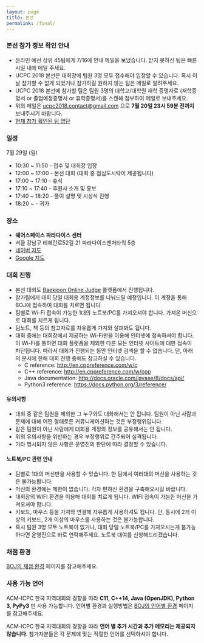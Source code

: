 ```yaml
---
layout: page
title: 본선
permalink: /final/
---
```


### 본선 참가 정보 확인 안내

 * 온라인 예선 상위 45팀에게 7/16에 안내 메일을 보냈습니다. 받지 못하신 팀은 빠른 시일 내에 메일 주세요.
 * UCPC 2018 본선은 대회장에 팀원 3명 모두 접수해야 입장할 수 있습니다. 혹시 이 날 참가할 수 없게 되었거나 참가하길 원하지 않는 팀은 메일로 알려주세요.
 * UCPC 2018 본선에 참가할 팀은 팀원 3명의 대학교/대학원 재학 증명자료 (재학증명서 or 졸업예정증명서 or 휴학증명서)를 스캔해 첨부하여 메일로 보내주세요.
 * 위의 메일은 ucpc2018.contact@gmail.com 으로 **7월 20일 23시 59분 전까지** 보내주시기 바랍니다.
 * [현재 참가 확인된 팀 명단](https://docs.google.com/spreadsheets/d/1L94kWreert-mZpomtRl9lw2YDdO4wJQfHbKZk3yvzwc/edit?usp=sharing)

### 일정
7월 29일 (일)
 * 10:30 ~ 11:50 - 접수 및 대회장 입장
 * 12:00 ~ 17:00 - 본선 대회 (대회 중 점심도시락이 제공됩니다)
 * 17:00 ~ 17:10 - 휴식
 * 17:10 ~ 17:40 - 후원사 소개 및 홍보
 * 17:40 ~ 18:20 - 풀이 설명 및 시상식 진행
 * 18:20 ~ - 귀가

### 장소
 * **쉐어스페이스 파라다이스 센터**
 * 서울 강남구 테헤란로52길 21 파라다이스벤처타워 5층
 * [네이버 지도](http://naver.me/xm5tXym8)
 * [Google 지도](https://goo.gl/maps/JcPSVV2F1JK2)

### 대회 진행

 * 본선 대회도 [Baekjoon Online Judge](https://www.acmicpc.net/) 플랫폼에서 진행됩니다.
 * 참가팀에게 대회 당일 대회용 계정정보를 나눠드릴 예정입니다. 이 계정을 통해 BOJ에 접속하여 대회를 치르면 됩니다.
 * 팀별로 Wi-Fi 접속이 가능한 1대의 노트북/PC를 가져오셔야 합니다. 가져온 머신으로 대회를 치르게 됩니다.
 * 팀노트, 책 등의 참고자료를 자유롭게 가져와 살펴봐도 됩니다.
 * 대회 중에는 대회장에서 제공하는 Wi-Fi만을 이용해 인터넷에 접속하셔야 합니다. 이 Wi-Fi를 통하면 대회 플랫폼을 제외한 다른 모든 인터넷 사이트에 대한 접속이 차단됩니다. 따라서 대회가 진행되는 동안 인터넷 검색을 할 수 없습니다. 단, 아래의 문서에 한해 대회 진행 중에도 참고하실 수 있습니다.
   * C reference: http://en.cppreference.com/w/c
   * C++ reference: http://en.cppreference.com/w/cpp
   * Java documentation: http://docs.oracle.com/javase/8/docs/api/
   * Python3 reference: https://docs.python.org/3/reference/

#### 유의사항

 * 대회 중 같은 팀원을 제외한 그 누구와도 대화해서는 안 됩니다. 팀원이 아닌 사람과 문제에 대해 어떤 형태로든 커뮤니케이션하는 것은 부정행위입니다.
 * 같은 팀원이 아닌 사람에게 대회용 계정의 정보를 공유해서는 안 됩니다.
 * 위의 유의사항을 위반하는 경우 부정행위로 간주되어 실격됩니다.
 * 기타 명시되지 않은 사항은 운영진의 판단에 따라 결정할 수 있습니다.

#### 노트북/PC 관련 안내

 * 팀별로 1대의 머신만을 사용할 수 있습니다. 한 팀에서 여러대의 머신을 사용하는 것은 불가능합니다.
 * 머신의 환경에는 제한이 없습니다. 각자 편하신 환경을 구축해오시길 바랍니다.
 * 대회장의 WIFI 환경을 이용해 대회를 치르게 됩니다. WIFI 접속이 가능한 머신을 가져오셔야 합니다.
 * 키보드, 마우스 등을 가져와 연결해 자유롭게 사용하셔도 됩니다. 단, 동시에 2개 이상의 키보드, 2개 이상의 마우스를 사용하는 것은 불가능합니다.
 * 혹시 팀원 3명 모두 노트북이 없거나, 대회 당일 노트북/PC를 가져오시는게 불가능하다면 운영진으로 바로 연락해주세요. 노트북 대여를 신청해드리겠습니다.

### 채점 환경

[BOJ의 채점 환경](https://www.acmicpc.net/help/judge) 페이지를 참고해주세요.

### 사용 가능 언어

ACM-ICPC 한국 지역대회의 경향을 따라
**C11, C++14, Java (OpenJDK), Python 3, PyPy3** 만 사용 가능합니다.
언어별 환경과 실행방법은 [BOJ의 언어별 환경](https://www.acmicpc.net/help/language) 페이지를 참고해주세요.

ACM-ICPC 한국 지역대회의 경향을 따라 **언어 별 추가 시간과 추가 메모리는 제공되지 않습니다**.
참가자분들은 각 문제에 맞는 적절한 언어를 선택하셔야 합니다.

